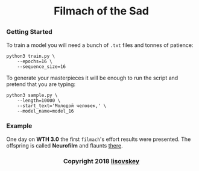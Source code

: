 # <p align="center">Filmach of the Sad</p>
### Getting Started
To train a model you will need a bunch of `.txt` files and tonnes of patience:
```
python3 train.py \
    --epochs=16 \
    --sequence_size=16
```

To generate your masterpieces it will be enough to run the script and pretend that you are typing:
```
python3 sample.py \
    --length=10000 \
    --start_text='Молодой человек,' \
    --model_name=model_16
```

### Example
One day on **WTH 3.0** the first `filmach`'s effort results were presented. The offspring is called **Neurofilm** and flaunts [there](https://youtu.be/L3WV0G_zut8).
### <p align="center">Copyright 2018 [lisovskey](https://t.me/lisovskey)</p>